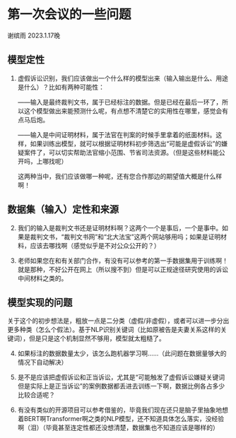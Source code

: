 # 第一次会议的一些问题

谢缤雨	2023.1.17晚



## 模型定性

1. 虚假诉讼识别，我们应该做出一个什么样的模型出来（输入输出是什么、用途是什么）？比如有两种可能性：

   ——输入是最终裁判文书，属于已经标注的数据。但是已经在最后一环了，所以这个模型做出来能预测什么呢，有点想不清楚它的实用性在哪里，感觉会有点马后炮。

   ——输入是中间证明材料，属于法官在判案的时候手里拿着的纸面材料。这样，如果训练出模型，就可以根据证明材料初步筛选出“可能是虚假诉讼”的嫌疑案件了，可以切实帮助法官缩小范围、节省司法资源。（但是这些材料能公开吗，上哪找呢）

   这两种当中，我们应该做哪一种呢，还有您合作那边的期望值大概是什么样啊！



## 数据集（输入）定性和来源

2. 我们的输入是裁判文书还是证明材料啊？这两个一个是事后，一个是事中。如果是裁判文书，“裁判文书网”和“北大法宝”这两个网站够用吗；如果是证明材料，应该去哪找啊（感觉似乎是不对公众公开的？）

   

3. 老师如果您在和有关部门合作，有没有可以参考的第一手数据集用于训练啊！就是那种，不好公开在网上（所以搜不到）但是可以正规途径研究使用的诉讼中间材料之类的。



## 模型实现的问题

关于这个的初步想法是，粗放一点是二分类（虚假/非虚假），或者可以进一步分出更多种类（怎么个假法）。基于NLP识别关键词（比如原被告是夫妻关系这样的关键词），但是只是这个机制显然不够用，模型就太粗糙了。

4. 如果标注的数据数量太少，该怎么跑机器学习啊……（此问题在数据量够大的情况下自动解决）

   

5. 是不是应该把虚假诉讼和正当诉讼，尤其是“可能触发了虚假诉讼嫌疑关键词但是实际上是正当诉讼”的案例数据都丢进去训练一下啊，数据比例各占多少比较合适呢？

   

6. 有没有类似的开源项目可以参考借鉴的，毕竟我们现在还只是脑子里抽象地想着BERT啊Transformer啊之类的NLP模型，还不知道具体怎么落实，没经验啊（泪）（毕竟甚至连定性都还没想清楚，数据集也不知道应该是哪样的）